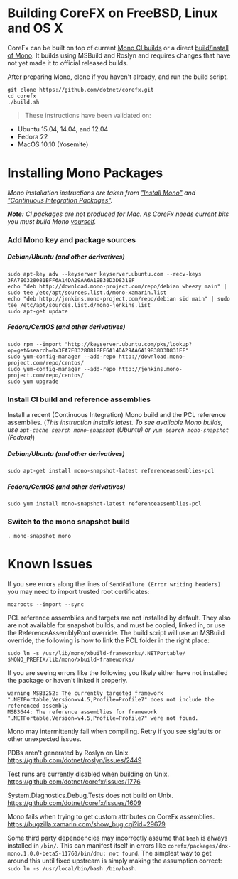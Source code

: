 Building CoreFX on FreeBSD, Linux and OS X
==========================================

CoreFx can be built on top of current [Mono CI builds](#installing-mono-packages) or a direct [build/install of Mono](http://www.mono-project.com/docs/compiling-mono/). It builds using MSBuild and Roslyn and requires changes that have not yet made it to official released builds.

After preparing Mono, clone if you haven't already, and run the build script.

```
git clone https://github.com/dotnet/corefx.git
cd corefx
./build.sh
```

>These instructions have been validated on:
* Ubuntu 15.04, 14.04, and 12.04
* Fedora 22
* MacOS 10.10 (Yosemite)


# Installing Mono Packages
_Mono installation instructions are taken from ["Install Mono"](http://www.mono-project.com/docs/getting-started/install/) and ["Continuous Integration Packages"](http://www.mono-project.com/docs/getting-started/install/linux/ci-packages/)._

_**Note:** CI packages are not produced for Mac. As CoreFx needs current bits you must build Mono [yourself](http://www.mono-project.com/docs/compiling-mono/)._
### Add Mono key and package sources
##### Debian/Ubuntu (and other derivatives)
```
sudo apt-key adv --keyserver keyserver.ubuntu.com --recv-keys 3FA7E0328081BFF6A14DA29AA6A19B38D3D831EF
echo "deb http://download.mono-project.com/repo/debian wheezy main" | sudo tee /etc/apt/sources.list.d/mono-xamarin.list
echo "deb http://jenkins.mono-project.com/repo/debian sid main" | sudo tee /etc/apt/sources.list.d/mono-jenkins.list
sudo apt-get update
```
##### Fedora/CentOS (and other derivatives)
```
sudo rpm --import "http://keyserver.ubuntu.com/pks/lookup?op=get&search=0x3FA7E0328081BFF6A14DA29AA6A19B38D3D831EF"
sudo yum-config-manager --add-repo http://download.mono-project.com/repo/centos/
sudo yum-config-manager --add-repo http://jenkins.mono-project.com/repo/centos/
sudo yum upgrade
``` 
### Install CI build and reference assemblies
Install a recent (Continuous Integration) Mono build and the PCL reference assemblies. (_This instruction installs latest. To see available Mono builds, use `apt-cache search mono-snapshot` (Ubuntu) or `yum search mono-snapshot` (Fedora)_)
##### Debian/Ubuntu (and other derivatives)
```
sudo apt-get install mono-snapshot-latest referenceassemblies-pcl
```
##### Fedora/CentOS (and other derivatives)
```
sudo yum install mono-snapshot-latest referenceassemblies-pcl
```
### Switch to the mono snapshot build
```
. mono-snapshot mono
```

# Known Issues
If you see errors along the lines of `SendFailure (Error writing headers)` you may need to import trusted root certificates:
```
mozroots --import --sync
```
PCL reference assemblies and targets are not installed by default. They also are not available for snapshot builds, and must be copied, linked in, or use the ReferenceAssemblyRoot override. The build script will use an MSBuild override, the following is how to link the PCL folder in the right place:
```
sudo ln -s /usr/lib/mono/xbuild-frameworks/.NETPortable/ $MONO_PREFIX/lib/mono/xbuild-frameworks/
```
If you are seeing errors like the following you likely either have not installed the package or haven't linked it properly.
```
warning MSB3252: The currently targeted framework ".NETPortable,Version=v4.5,Profile=Profile7" does not include the referenced assembly
MSB3644: The reference assemblies for framework ".NETPortable,Version=v4.5,Profile=Profile7" were not found.
```
Mono may intermittently fail when compiling. Retry if you see sigfaults or other unexpected issues.

PDBs aren't generated by Roslyn on Unix. https://github.com/dotnet/roslyn/issues/2449

Test runs are currently disabled when building on Unix. https://github.com/dotnet/corefx/issues/1776

System.Diagnostics.Debug.Tests does not build on Unix. https://github.com/dotnet/corefx/issues/1609

Mono fails when trying to get custom attributes on CoreFx assemblies. https://bugzilla.xamarin.com/show_bug.cgi?id=29679

Some third party dependencies may incorrectly assume that `bash` is always installed in `/bin/`. This can manifest itself in errors like `corefx/packages/dnx-mono.1.0.0-beta5-11760/bin/dnu: not found`. The simplest way to get around this until fixed upstream is simply making the assumption correct: `sudo ln -s /usr/local/bin/bash /bin/bash`.
